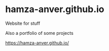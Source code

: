 # hamza-anver.github.io
Website for stuff 

Also a portfolio of some projects

https://hamza-anver.github.io/
